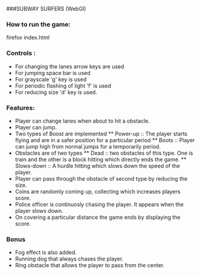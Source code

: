###SUBWAY SURFERS (WebGl)

### How to run the game:
firefox index.html

### Controls :
* For changing the lanes arrow keys are used
* For jumping space bar is used
* For grayscale 'g' key is used
* For periodic flashing of light 'f' is used
* For reducing size 'd' key is used.

### Features:
* Player can change lanes when about to hit a obstacle.
* Player can jump.
* Two types of Boost are implemented
	** Power-up :: The player starts flying and are in a safer position for a particular period
	** Boots :: Player can jump high from normal jumps for a temporarily period.
* Obstacles are of two types
	** Dead :: two obstacles of this type. One is train and the other is a block hitting which directly ends the game.
	** Slows-down :: A hurdle hitting which slows down the speed of the player.
* Player can pass through the obstacle of second type by reducing the size.
* Coins are randomly coming up, collecting which increases players score.
* Police officer is continuosly chasing the player. It appears when the player slows down.
* On covering a particular distance the game ends by displaying the score.

### Bonus
* Fog effect is also added.
* Running dog that always chases the player.
* Ring obstacle that allows the player to pass from the center.
